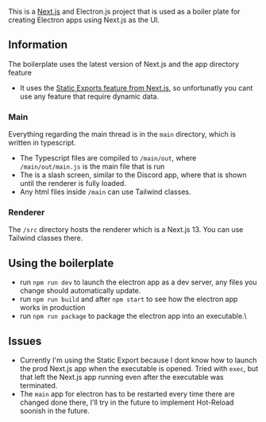 This is a [Next.js](https://nextjs.org/) and Electron.js project that is used as a boiler plate for creating Electron apps using Next.js as the UI.

## Information

The boilerplate uses the latest version of Next.js and the app directory feature

- It uses the [Static Exports feature from Next.js](https://nextjs.org/docs/pages/building-your-application/deploying/static-exports), so unfortunatly you cant use any feature that require dynamic data.

### Main

Everything regarding the main thread is in the `main` directory, which is written in typescript.

- The Typescript files are compiled to `/main/out`, where `/main/out/main.js` is the main file that is run
- The is a slash screen, similar to the Discord app, where that is shown until the renderer is fully loaded.
- Any html files inside `/main` can use Tailwind classes.

### Renderer

The `/src` directory hosts the renderer which is a Next.js 13. You can use Tailwind classes there.

## Using the boilerplate

- run `npm run dev` to launch the electron app as a dev server, any files you change should automatically update.
- run `npm run build` and after `npm start` to see how the electron app works in production
- run `npm run package` to package the electron app into an executable.\

## Issues

- Currently I'm using the Static Export because I dont know how to launch the prod Next.js app when the executable is opened. Tried with `exec`, but that left the Next.js app running even after the executable was terminated.
- The `main` app for electron has to be restarted every time there are changed done there, I'll try in the future to implement Hot-Reload soonish in the future.
